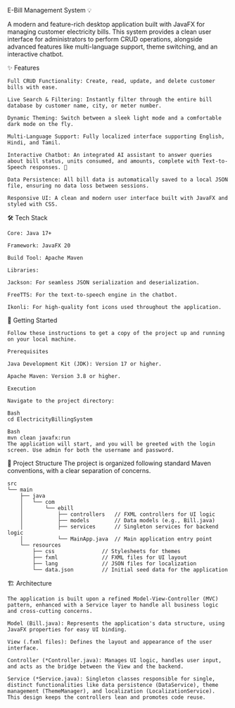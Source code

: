 E-Bill Management System 💡

A modern and feature-rich desktop application built with JavaFX for managing customer electricity bills. This system provides a clean user interface for administrators to perform CRUD operations, alongside advanced features like multi-language support, theme switching, and an interactive chatbot.

✨ Features
```
Full CRUD Functionality: Create, read, update, and delete customer bills with ease.

Live Search & Filtering: Instantly filter through the entire bill database by customer name, city, or meter number.

Dynamic Theming: Switch between a sleek light mode and a comfortable dark mode on the fly.

Multi-Language Support: Fully localized interface supporting English, Hindi, and Tamil.

Interactive Chatbot: An integrated AI assistant to answer queries about bill status, units consumed, and amounts, complete with Text-to-Speech responses. 🤖

Data Persistence: All bill data is automatically saved to a local JSON file, ensuring no data loss between sessions.

Responsive UI: A clean and modern user interface built with JavaFX and styled with CSS.
```
🛠️ Tech Stack
```
Core: Java 17+

Framework: JavaFX 20

Build Tool: Apache Maven

Libraries:

Jackson: For seamless JSON serialization and deserialization.

FreeTTS: For the text-to-speech engine in the chatbot.

Ikonli: For high-quality font icons used throughout the application.
```
🚀 Getting Started
```
Follow these instructions to get a copy of the project up and running on your local machine.

Prerequisites

Java Development Kit (JDK): Version 17 or higher.

Apache Maven: Version 3.8 or higher.

Execution

Navigate to the project directory:

Bash
cd ElectricityBillingSystem

Bash
mvn clean javafx:run
The application will start, and you will be greeted with the login screen. Use admin for both the username and password.
```

📂 Project Structure
The project is organized following standard Maven conventions, with a clear separation of concerns.

```
src
└── main
    ├── java
    │   └── com
    │       └── ebill
    │           ├── controllers   // FXML controllers for UI logic
    │           ├── models        // Data models (e.g., Bill.java)
    │           ├── services      // Singleton services for backend logic
    │           └── MainApp.java  // Main application entry point
    └── resources
        ├── css               // Stylesheets for themes
        ├── fxml              // FXML files for UI layout
        ├── lang              // JSON files for localization
        └── data.json         // Initial seed data for the application
```
🏗️ Architecture
```
The application is built upon a refined Model-View-Controller (MVC) pattern, enhanced with a Service layer to handle all business logic and cross-cutting concerns.

Model (Bill.java): Represents the application's data structure, using JavaFX properties for easy UI binding.

View (.fxml files): Defines the layout and appearance of the user interface.

Controller (*Controller.java): Manages UI logic, handles user input, and acts as the bridge between the View and the backend.

Service (*Service.java): Singleton classes responsible for single, distinct functionalities like data persistence (DataService), theme management (ThemeManager), and localization (LocalizationService). This design keeps the controllers lean and promotes code reuse.
```
